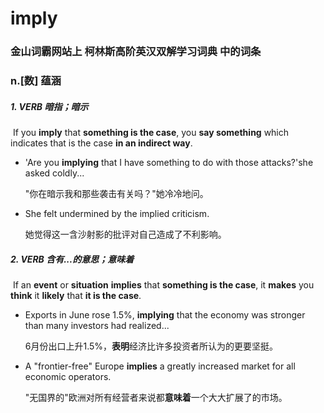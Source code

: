 # imply

### 金山词霸网站上 柯林斯高阶英汉双解学习词典 中的词条

### n.[数] 蕴涵

##### 1. VERB 暗指；暗示

​	If you **imply** that **something is the case**, you **say something** which indicates that is the case **in an indirect way**.

- 'Are you **implying** that I have something to do with those attacks?'she asked coldly...

  "你在暗示我和那些袭击有关吗？"她冷冷地问。

- She felt undermined by the implied criticism.

  她觉得这一含沙射影的批评对自己造成了不利影响。

##### 2. VERB 含有...的意思；意味着

​	If an **event** or **situation** **implies** that **something is the case**, it **makes** you **think** it **likely** that **it is the case**.

- Exports in June rose 1.5%, **implying** that the economy was stronger than many investors had realized...

  6月份出口上升1.5%，**表明**经济比许多投资者所认为的更要坚挺。

- A "frontier-free" Europe **implies** a greatly increased market for all economic operators.

  "无国界的"欧洲对所有经营者来说都**意味着**一个大大扩展了的市场。















